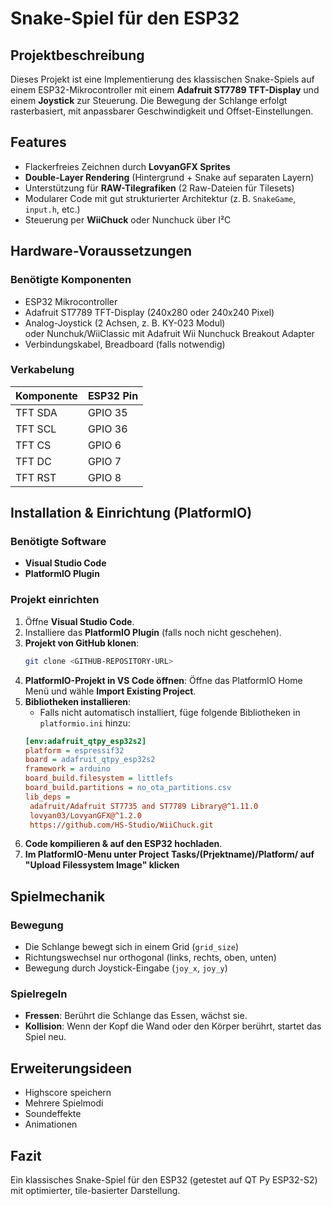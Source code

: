 # Snake-Spiel für den ESP32

## Projektbeschreibung
Dieses Projekt ist eine Implementierung des klassischen Snake-Spiels auf einem ESP32-Mikrocontroller mit einem **Adafruit ST7789 TFT-Display** und einem **Joystick** zur Steuerung. Die Bewegung der Schlange erfolgt rasterbasiert, mit anpassbarer Geschwindigkeit und Offset-Einstellungen.


## Features
- Flackerfreies Zeichnen durch **LovyanGFX Sprites**
- **Double-Layer Rendering** (Hintergrund + Snake auf separaten Layern)
- Unterstützung für **RAW-Tilegrafiken** (2 Raw-Dateien für Tilesets)
- Modularer Code mit gut strukturierter Architektur (z. B. `SnakeGame`, `input.h`, etc.)
- Steuerung per **WiiChuck** oder Nunchuck über I²C

## Hardware-Voraussetzungen
### Benötigte Komponenten
- ESP32 Mikrocontroller
- Adafruit ST7789 TFT-Display (240x280 oder 240x240 Pixel)
- Analog-Joystick (2 Achsen, z. B. KY-023 Modul)
 <br> oder Nunchuk/WiiClassic mit Adafruit Wii Nunchuck Breakout Adapter
- Verbindungskabel, Breadboard (falls notwendig)

### Verkabelung
| Komponente | ESP32 Pin |
|------------|-----------|
| TFT SDA    | GPIO 35   |
| TFT SCL    | GPIO 36   |
| TFT CS     | GPIO 6    |
| TFT DC     | GPIO 7    |
| TFT RST    | GPIO 8    |

## Installation & Einrichtung (PlatformIO)
### Benötigte Software
- **Visual Studio Code**
- **PlatformIO Plugin**

### Projekt einrichten
1. Öffne **Visual Studio Code**.
2. Installiere das **PlatformIO Plugin** (falls noch nicht geschehen).
3. **Projekt von GitHub klonen**:
   ```sh
   git clone <GITHUB-REPOSITORY-URL>
   ```
4. **PlatformIO-Projekt in VS Code öffnen**:
   Öffne das PlatformIO Home Menü und wähle **Import Existing Project**.
5. **Bibliotheken installieren**:
   - Falls nicht automatisch installiert, füge folgende Bibliotheken in `platformio.ini` hinzu:
   ```ini
   [env:adafruit_qtpy_esp32s2]
   platform = espressif32
   board = adafruit_qtpy_esp32s2
   framework = arduino
   board_build.filesystem = littlefs
   board_build.partitions = no_ota_partitions.csv
   lib_deps = 
   	adafruit/Adafruit ST7735 and ST7789 Library@^1.11.0
   	lovyan03/LovyanGFX@^1.2.0
   	https://github.com/HS-Studio/WiiChuck.git
   ```
6. **Code kompilieren & auf den ESP32 hochladen**.
7. **Im PlatformIO-Menu unter Project Tasks/(Prjektname)/Platform/ auf "Upload Filessystem Image" klicken**

## Spielmechanik
### Bewegung
- Die Schlange bewegt sich in einem Grid (`grid_size`)
- Richtungswechsel nur orthogonal (links, rechts, oben, unten)
- Bewegung durch Joystick-Eingabe (`joy_x`, `joy_y`)

### Spielregeln
- **Fressen**: Berührt die Schlange das Essen, wächst sie.
- **Kollision**: Wenn der Kopf die Wand oder den Körper berührt, startet das Spiel neu.

## Erweiterungsideen
- Highscore speichern
- Mehrere Spielmodi
- Soundeffekte
- Animationen

## Fazit
Ein klassisches Snake-Spiel für den ESP32 (getestet auf QT Py ESP32-S2) mit optimierter, tile-basierter Darstellung.

